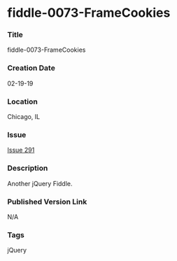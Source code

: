 fiddle-0073-FrameCookies
======

### Title

fiddle-0073-FrameCookies


### Creation Date

02-19-19


### Location

Chicago, IL


### Issue

[Issue 291](https://github.com/bradyhouse/house/issues/{{issueNumber}})

### Description

Another jQuery Fiddle.


### Published Version Link

N/A


### Tags

jQuery
